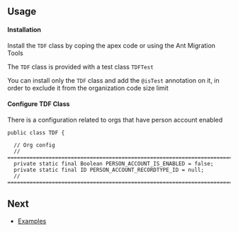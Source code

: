 ## Usage 



#### Installation

Install the ``TDF`` class by coping the apex code or using the Ant Migration Tools

The ``TDF`` class is provided with a test class ``TDFTest``

You can install only the ``TDF`` class and add the ``@isTest`` annotation on it, in order to exclude it from the organization code size limit 

#### Configure TDF Class 

There is a configuration related to orgs that have person account enabled 

  ```apex
public class TDF {

	// Org config
	// ==========================================================================
	private static final Boolean PERSON_ACCOUNT_IS_ENABLED = false;
	private static final ID PERSON_ACCOUNT_RECORDTYPE_ID = null;
	// ==========================================================================
  ```

## Next

* [Examples](EXAMPLES.md) 
